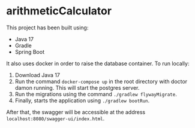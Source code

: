 # arithmeticCalculator

This project has been built using:

- Java 17 
- Gradle
- Spring Boot

It also uses docker in order to raise the database container. To run locally:

1. Download Java 17
2. Run the command ```docker-compose up``` in the root directory with doctor damon running. This will start the postgres server.
3. Run the migrations using the command ```./gradlew flywayMigrate```.
4. Finally, starts the application using ```./gradlew bootRun```.

After that, the swagger will be accessible at the address ```localhost:8080/swagger-ui/index.html```.